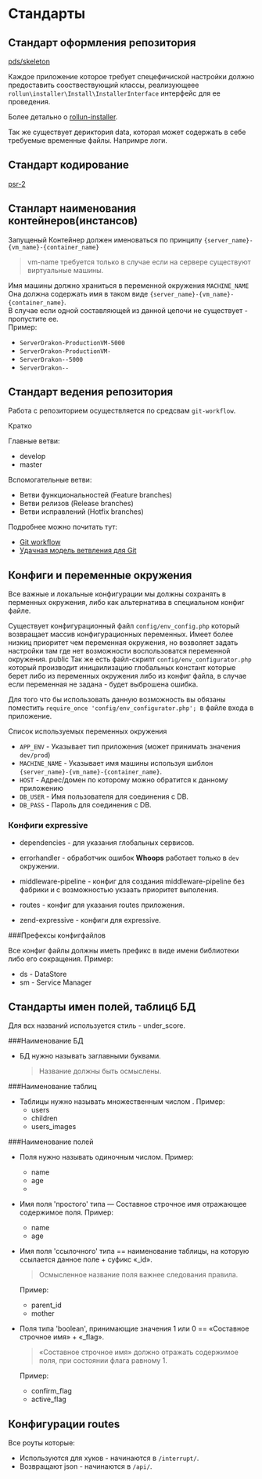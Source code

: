 # Стандарты

## Стандарт оформления репозитория
    
[pds/skeleton](https://github.com/php-pds/skeleton/blob/1.x/README.md )

Каждое приложение которое требует спецефичиской настройки должно предоставить сооствествующий классы, 
реализующеее `rollun\installer\Install\InstallerInterface` интерфейс для ее проведения.

Более детально о [rollun-installer](https://github.com/rollun-com/rollun-installer).

Так же существует дериктория data, которая может содержать в себе требуемые временные файлы.
Напримре логи.

## Стандарт кодирование

[psr-2](http://www.php-fig.org/psr/psr-2/)

## Станларт наименования контейнеров(инстансов) 

Запущеный Контейнер должен именоваться по принципу `{server_name}-{vm_name}-{container_name}`
>vm-name требуется только в случае если на сервере существуют виртуальные машины.

Имя машины должно храниться в переменной окружения `MACHINE_NAME`
Она должна содержать имя в таком виде  `{server_name}-{vm_name}-{container_name}`.  
В случае если одной составляющей из данной цепочи не существует - пропустите ее.  
Пример:
* `ServerDrakon-ProductionVM-5000`
* `ServerDrakon-ProductionVM-`
* `ServerDrakon--5000`
* `ServerDrakon--`
 

## Стандарт ведения репозитория

Работа с репозиторием осуществляется по средсвам `git-workflow`.

Кратко

Главные ветви:
* develop
* master

Вспомогательные ветви:
* Ветви функциональностей (Feature branches)
* Ветви релизов (Release branches)
* Ветви исправлений (Hotfix branches)

Подробнее можно почитать тут:
 * [Git workflow](https://www.atlassian.com/git/tutorials/comparing-workflows/)
 * [Удачная модель ветвления для Git](https://habrahabr.ru/post/106912/)
 
## Конфиги и переменные окружения 
 
 Все важные и локальные конфигурации мы должны сохранять в перменных окружения, 
 либо как альтернатива в специальном конфиг файле. 
 
 Существует конфигурационный файл `config/env_config.php` который возвращает массив конфигурационных переменных.
 Имеет более низкиц приоритет чем переменная окружения, но возволяет задать настройки 
 там где нет возможности воспользоватся переменной окружения.
 public
 Так же есть файл-скрипт `config/env_configurator.php` который производит иницаилизацию глобальных констант 
 которые берет либо из переменных окружения либо из конфиг файла, в случае если переменная не задана - будет выброшена ошибка.
 
Для того что бы использовать данную возможность вы обязаны поместить `require_once 'config/env_configurator.php';
`в файле входа в приложение. 
 
 Список используемых переменных окружения
 * `APP_ENV` - Указывает тип приложения (может принимать значения `dev/prod`)
 * `MACHINE_NAME` - Указывает имя машины используя шиблон `{server_name}-{vm_name}-{container_name}`.
 * `HOST` - Адрес/домен по которому можно обратится к данному приложению
 * `DB_USER` - Имя пользователя для соединения с DB.
 * `DB_PASS` - Пароль для соединения с DB.
 
 ### Конфиги expressive
 
 * dependencies - для указания глобальных сервисов.
 
 * errorhandler - обработчик ошибок **Whoops** работает только в `dev` окружении.
 
 * middleware-pipeline - конфиг для создания middleware-pipeline без фабрики и с возможностью укзаать приоритет выполения.
 
 * routes - конфиг для указания routes приложения. 
 
 * zend-expressive - конфиги для expressive.
 
 ###Префексы конфигфайлов
 
 Все конфиг файлы должны иметь префикс в виде имени библиотеки либо его сокращения.
 Пример:
 
 * ds - DataStore
 * sm - Service Manager
 
## Стандарты имен полей, таблицб БД
  
 Для всх названий используется стиль - under_score.
 
 ###Наименование БД
 
 * БД нужно называть заглавными буквами.
    >Название должны быть осмыслены.
  
 ###Наименование таблиц
 
 * Таблицы нужно называть множественным числом .
    Пример:
    * users
    * children
    * users_images
    
 ###Наименование полей
 
 * Поля нужно называть одиночным числом.
    Пример:
    * name
    * age
    * 
 
 * Имя поля 'простого' типа — Составное строчное имя отражающее содержимое поля.
     Пример:
     * name
     * age
 
 * Имя поля 'ссылочного' типа == наименование таблицы, на которую ссылается данное поле + суфикс «_id». 
    > Осмысленное название поля важнее следования правила.
    
    Пример:
    * parent_id
    * mother
 
 * Поля типа 'boolean', принимающие значения 1 или 0 == «Составное строчное имя» + «_flag».
    > «Составное строчное имя» должно отражать содержимое поля, при состоянии флага равному 1.
    
    Пример:
    * confirm_flag
    * active_flag
    
## Конфигурации routes

Все роуты которые:
* Используются для хуков - начинаются в `/interrupt/`.
* Возвращают json - начинаются в `/api/`.